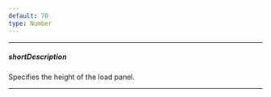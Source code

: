 ```yaml
---
default: 70
type: Number
---
```

---
##### shortDescription
Specifies the height of the load panel.

---
